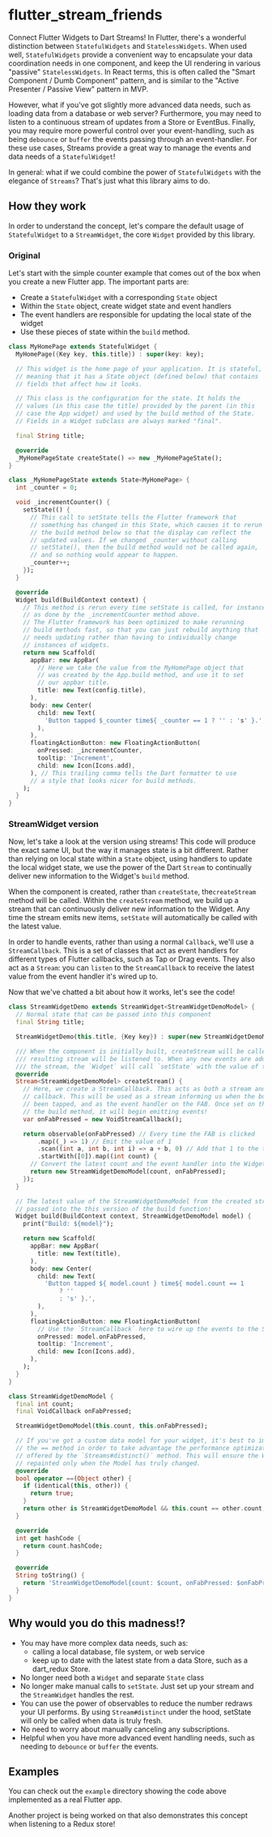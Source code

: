 # flutter_stream_friends

Connect Flutter Widgets to Dart Streams! In Flutter, there's a wonderful distinction between `StatefulWidgets` and `StatelessWidgets`. When used well, `StatefulWidgets` provide a convenient way to encapsulate your data coordination needs in one component, and keep the UI rendering in various "passive" `StatelessWidgets`. In React terms, this is often called the "Smart Component / Dumb Component" pattern, and is similar to the "Active Presenter / Passive View" pattern in MVP.

However, what if you've got slightly more advanced data needs, such as loading
data from a database or web server? Furthermore, you may need to listen to a continuous stream of updates from a Store or EventBus. Finally, you may require more powerful control over your event-handling, such as being `debounce` or `buffer` the events passing through an event-handler. For these use cases, Streams provide a great way to manage the events and data needs of a `StatefulWidget`!

In general: what if we could combine the power of `StatefulWidgets` with the elegance of `Streams`? That's just what this library aims to do.

## How they work

In order to understand the concept, let's compare the default usage of `StatefulWidget` to a `StreamWidget`, the core `Widget` provided by this library.

### Original
 
Let's start with the simple counter example that comes out of the box when you create a new Flutter app. The important parts are:

  - Create a `StatefulWidget` with a corresponding `State` object
  - Within the `State` object, create widget state and event handlers
  - The event handlers are responsible for updating the local state of the widget
  - Use these pieces of state within the `build` method. 

```dart
class MyHomePage extends StatefulWidget {
  MyHomePage({Key key, this.title}) : super(key: key);

  // This widget is the home page of your application. It is stateful,
  // meaning that it has a State object (defined below) that contains
  // fields that affect how it looks.

  // This class is the configuration for the state. It holds the
  // values (in this case the title) provided by the parent (in this
  // case the App widget) and used by the build method of the State.
  // Fields in a Widget subclass are always marked "final".

  final String title;

  @override
  _MyHomePageState createState() => new _MyHomePageState();
}

class _MyHomePageState extends State<MyHomePage> {
  int _counter = 0;

  void _incrementCounter() {
    setState(() {
      // This call to setState tells the Flutter framework that
      // something has changed in this State, which causes it to rerun
      // the build method below so that the display can reflect the
      // updated values. If we changed _counter without calling
      // setState(), then the build method would not be called again,
      // and so nothing would appear to happen.
      _counter++;
    });
  }

  @override
  Widget build(BuildContext context) {
    // This method is rerun every time setState is called, for instance
    // as done by the _incrementCounter method above.
    // The Flutter framework has been optimized to make rerunning
    // build methods fast, so that you can just rebuild anything that
    // needs updating rather than having to individually change
    // instances of widgets.
    return new Scaffold(
      appBar: new AppBar(
        // Here we take the value from the MyHomePage object that
        // was created by the App.build method, and use it to set
        // our appbar title.
        title: new Text(config.title),
      ),
      body: new Center(
        child: new Text(
          'Button tapped $_counter time${ _counter == 1 ? '' : 's' }.',
        ),
      ),
      floatingActionButton: new FloatingActionButton(
        onPressed: _incrementCounter,
        tooltip: 'Increment',
        child: new Icon(Icons.add),
      ), // This trailing comma tells the Dart formatter to use
      // a style that looks nicer for build methods.
    );
  }
}
```

### StreamWidget version

Now, let's take a look at the version using streams! This code will produce the exact same UI, but the way it manages state is a bit different. Rather than relying on local state within a `State` object, using handlers to update the local widget state, we use the power of the Dart `Stream` to continually deliver new information to the Widget's `build` method.

When the component is created, rather than `createState`, the`createStream` method will be called. Within the `createStream` method, we build up a stream that can continuously deliver new information to the Widget. Any time the stream emits new items, `setState` will automatically be called with the latest value.

In order to handle events, rather than using a normal `Callback`, we'll use a `StreamCallback`. This is a set of classes that act as event handlers for different types of Flutter callbacks, such as Tap or Drag events. They also act as a `Stream`: you can `listen` to the `StreamCallback` to receive the latest value from the event handler it's wired up to.
 
 Now that we've chatted a bit about how it works, let's see the code!

```dart
class StreamWidgetDemo extends StreamWidget<StreamWidgetDemoModel> {
  // Normal state that can be passed into this component
  final String title;

  StreamWidgetDemo(this.title, {Key key}) : super(new StreamWidgetDemoModel(0, () {}), key: key);

  /// When the component is initially built, createStream will be called and the
  /// resulting stream will be listened to. When any new events are added to
  /// the stream, the `Widget` will call `setState` with the value of the event.
  @override
  Stream<StreamWidgetDemoModel> createStream() {
    // Here, we create a StreamCallback. This acts as both a stream and
    // callback. This will be used as a stream informing us when the button has
    // been tapped, and as the event handler on the FAB. Once set on the FAB in
    // the build method, it will begin emitting events!
    var onFabPressed = new VoidStreamCallback();

    return observable(onFabPressed) // Every time the FAB is clicked
        .map((_) => 1) // Emit the value of 1
        .scan((int a, int b, int i) => a + b, 0) // Add that 1 to the total
        .startWith([0]).map((int count) {
      // Convert the latest count and the event handler into the Widget Model
      return new StreamWidgetDemoModel(count, onFabPressed);
    });
  }

  // The latest value of the StreamWidgetDemoModel from the created stream is
  // passed into the this version of the build function!
  Widget build(BuildContext context, StreamWidgetDemoModel model) {
    print("Build: ${model}");

    return new Scaffold(
      appBar: new AppBar(
        title: new Text(title),
      ),
      body: new Center(
        child: new Text(
          'Button tapped ${ model.count } time${ model.count == 1
              ? ''
              : 's' }.',
        ),
      ),
      floatingActionButton: new FloatingActionButton(
        // Use the `StreamCallback` here to wire up the events to the Stream.
        onPressed: model.onFabPressed,
        tooltip: 'Increment',
        child: new Icon(Icons.add),
      ),
    );
  }
}

class StreamWidgetDemoModel {
  final int count;
  final VoidCallback onFabPressed;

  StreamWidgetDemoModel(this.count, this.onFabPressed);

  // If you've got a custom data model for your widget, it's best to implement
  // the == method in order to take advantage the performance optimizations
  // offered by the `Streams#distinct()` method. This will ensure the Widget is
  // repainted only when the Model has truly changed.
  @override
  bool operator ==(Object other) {
    if (identical(this, other)) {
      return true;
    }
    return other is StreamWidgetDemoModel && this.count == other.count;
  }

  @override
  int get hashCode {
    return count.hashCode;
  }

  @override
  String toString() {
    return 'StreamWidgetDemoModel{count: $count, onFabPressed: $onFabPressed}';
  }
}
```

## Why would you do this madness!?

  - You may have more complex data needs, such as:
    - calling a local database, file system, or web service
    - keep up to date with the latest state from a data Store, such as a dart_redux Store.
  - No longer need both a `Widget` and separate `State` class
  - No longer make manual calls to `setState`. Just set up your stream and the `StreamWidget` handles the rest.
  - You can use the power of observables to reduce the number redraws your UI performs. By using `Stream#distinct` under the hood, setState will only be called when data is truly fresh.
  - No need to worry about manually canceling any subscriptions.  
  - Helpful when you have more advanced event handling needs, such as needing to `debounce` or `buffer` the events.
  
## Examples

You can check out the `example` directory showing the code above implemented as a real Flutter app.

Another project is being worked on that also demonstrates this concept when listening to a Redux store!
